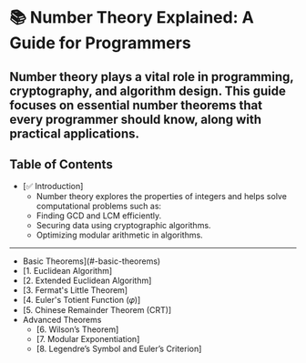 # 📚 Number Theory Explained: A Guide for Programmers

Number theory plays a vital role in programming, cryptography, and algorithm design. 
This guide focuses on essential number theorems that every programmer should know, along with practical applications.
---

## Table of Contents
- [✅ Introduction]
  - Number theory explores the properties of integers and helps solve computational problems such as:
  - Finding GCD and LCM efficiently.
  - Securing data using cryptographic algorithms.
  - Optimizing modular arithmetic in algorithms.
---
-  Basic Theorems](#-basic-theorems)
  - [1. Euclidean Algorithm]
  - [2. Extended Euclidean Algorithm]
  - [3. Fermat's Little Theorem]
  - [4. Euler's Totient Function (𝜑)]
  - [5. Chinese Remainder Theorem (CRT)]
- Advanced Theorems
  - [6. Wilson’s Theorem]
  - [7. Modular Exponentiation]
  - [8. Legendre’s Symbol and Euler’s Criterion]

  
